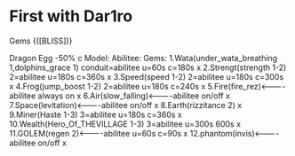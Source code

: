 # First with Dar1ro

Gems {([BLISS])}

Dragon Egg -50% c
Model:           Abilitee:
Gems:
1.Wata(under_wata_breathing 1,dolphins_grace 1) conduit=abilitee u=60s c=180s  x
2.Strengt(strength 1-2) 2=abilitee u=180s c=360s                               x
3.Speed(speed 1-2) 2=abilitee u=180s c=300s                                    x
4.Frog(jump_boost 1-2) 2=abilitee u=180s c=240s                                x
5.Fire(fire_rez)<----abilitee always on                                        x
6.Air(slow_falling)<----abilitee on/off                                        x
7.Space(levitation)<----abilitee on/off                                        x
8.Earth(rizzitance 2)                                                          x
9.Miner(Haste 1-3) 3=abilitee u=180s c=360s                                    x
10.Wealth(Hero_Of_THEVILLAGE 1-3) 3=abilitee u=300s 600s                       x
11.GOLEM(regen 2)<----abilitee u=60s c=90s                                     x
12.phantom(invis)<----abilitee on/off                                          x